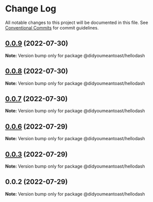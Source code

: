 # Change Log

All notable changes to this project will be documented in this file.
See [Conventional Commits](https://conventionalcommits.org) for commit guidelines.

## [0.0.9](https://github.com/jmanke/dash/compare/@didyoumeantoast/hellodash@0.0.8...@didyoumeantoast/hellodash@0.0.9) (2022-07-30)

**Note:** Version bump only for package @didyoumeantoast/hellodash





## [0.0.8](https://github.com/jmanke/dash/compare/@didyoumeantoast/hellodash@0.0.7...@didyoumeantoast/hellodash@0.0.8) (2022-07-30)

**Note:** Version bump only for package @didyoumeantoast/hellodash





## [0.0.7](https://github.com/jmanke/dash/compare/@didyoumeantoast/hellodash@0.0.6...@didyoumeantoast/hellodash@0.0.7) (2022-07-30)

**Note:** Version bump only for package @didyoumeantoast/hellodash





## [0.0.6](https://github.com/jmanke/dash/compare/@didyoumeantoast/hellodash@0.0.5...@didyoumeantoast/hellodash@0.0.6) (2022-07-29)

**Note:** Version bump only for package @didyoumeantoast/hellodash





## [0.0.3](https://github.com/jmanke/dash/compare/@didyoumeantoast/hellodash@0.0.2...@didyoumeantoast/hellodash@0.0.3) (2022-07-29)

**Note:** Version bump only for package @didyoumeantoast/hellodash





## 0.0.2 (2022-07-29)

**Note:** Version bump only for package @didyoumeantoast/hellodash
